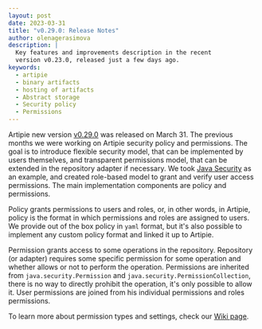 ```yaml
---
layout: post
date: 2023-03-31
title: "v0.29.0: Release Notes"
author: olenagerasimova
description: |
  Key features and improvements description in the recent
  version v0.23.0, released just a few days ago.
keywords:
  - artipie
  - binary artifacts
  - hosting of artifacts
  - Abstract storage
  - Security policy
  - Permissions
---
```


Artipie new version [v0.29.0](https://github.com/artipie/artipie/releases/tag/v0.29.0) was released on March 31. 
The previous months we were working on Artipie security policy and permissions. The goal is to introduce
flexible security model, that can be implemented by users themselves, and transparent 
permissions model, that can be extended in the repository adapter if necessary. We took [Java Security](https://docs.oracle.com/cd/E12839_01/core.1111/e10043/introjps.htm#JISEC1801)
as an example, and created role-based model to grant and verify user access permissions.
The main implementation components are policy and permissions. 

Policy grants permissions to users and roles, or, in other words, in Artipie, policy is the format 
in which permissions and roles are assigned to users. We provide out of the box policy in `yaml` format, 
but it's also possible to implement any custom policy format and linked it up to Artipie.

Permission grants access to some operations in the repository. Repository (or adapter) requires some
specific permission for some operation and whether allows or not to perform the operation. 
Permissions are inherited from `java.security.Permission` and `java.security.PermissionCollection`, 
there is no way to directly prohibit the operation, it's only possible to allow it. User permissions
are joined from his individual permissions and roles permissions.

To learn more about permission types and settings, check our [Wiki page](https://github.com/artipie/artipie/wiki/Configuration-Policy).